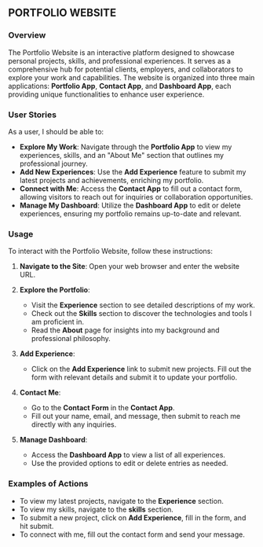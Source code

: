
## PORTFOLIO WEBSITE

### Overview

The Portfolio Website is an interactive platform designed to showcase personal projects, skills, and professional experiences. It serves as a comprehensive hub for potential clients, employers, and collaborators to explore your work and capabilities. The website is organized into three main applications: **Portfolio App**, **Contact App**, and **Dashboard App**, each providing unique functionalities to enhance user experience.

### User Stories

As a user, I should be able to:

- **Explore My Work**: Navigate through the **Portfolio App** to view my experiences, skills, and an "About Me" section that outlines my professional journey.
- **Add New Experiences**: Use the **Add Experience** feature to submit my latest projects and achievements, enriching my portfolio.
- **Connect with Me**: Access the **Contact App** to fill out a contact form, allowing visitors to reach out for inquiries or collaboration opportunities.
- **Manage My Dashboard**: Utilize the **Dashboard App** to edit or delete experiences, ensuring my portfolio remains up-to-date and relevant.

### Usage

To interact with the Portfolio Website, follow these instructions:

1. **Navigate to the Site**: Open your web browser and enter the website URL.
   
2. **Explore the Portfolio**:
   - Visit the **Experience** section to see detailed descriptions of my work.
   - Check out the **Skills** section to discover the technologies and tools I am proficient in.
   - Read the **About** page for insights into my background and professional philosophy.

3. **Add Experience**:
   - Click on the **Add Experience** link to submit new projects. Fill out the form with relevant details and submit it to update your portfolio.

4. **Contact Me**:
   - Go to the **Contact Form** in the **Contact App**.
   - Fill out your name, email, and message, then submit to reach me directly with any inquiries.

5. **Manage Dashboard**:
   - Access the **Dashboard App** to view a list of all experiences.
   - Use the provided options to edit or delete entries as needed.

### Examples of Actions

- To view my latest projects, navigate to the **Experience** section.
- To view my skills, navigate to the **skills** section.
- To submit a new project, click on **Add Experience**, fill in the form, and hit submit.
- To connect with me, fill out the contact form and send your message.
